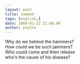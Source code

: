 ```yaml
---
layout: post
title: Jammed
tags: [english,]
date: 2009-01-22 21:46:00
author: pietro
---
```

Why do we believe the hammers?<br/>How could we be such jammers?<br/>Who could come and then release<br/>who's the cause of his disease?
